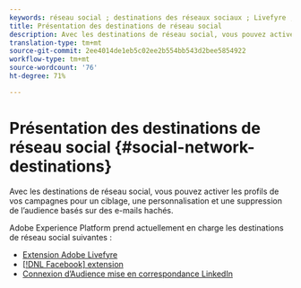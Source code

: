 ```yaml
---
keywords: réseau social ; destinations des réseaux sociaux ; Livefyre ; facebook ; Facebook
title: Présentation des destinations de réseau social
description: Avec les destinations de réseau social, vous pouvez activer les profils de vos campagnes pour un ciblage, une personnalisation et une suppression de l’audience basés sur des e-mails hachés.
translation-type: tm+mt
source-git-commit: 2ee4014de1eb5c02ee2b554bb543d2bee5854922
workflow-type: tm+mt
source-wordcount: '76'
ht-degree: 71%

---
```



# Présentation des destinations de réseau social {#social-network-destinations}

Avec les destinations de réseau social, vous pouvez activer les profils de vos campagnes pour un ciblage, une personnalisation et une suppression de l’audience basés sur des e-mails hachés.

Adobe Experience Platform prend actuellement en charge les destinations de réseau social suivantes :

- [Extension Adobe Livefyre](./adobe-livefyre.md)
- [[!DNL Facebook]  extension](./facebook.md)
- [Connexion d’Audience mise en correspondance LinkedIn](./linkedin.md)